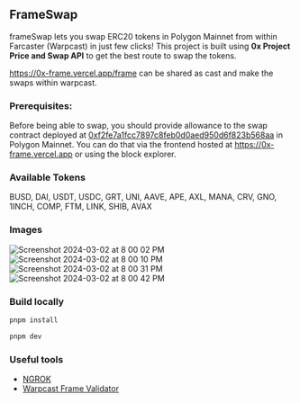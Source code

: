 ## FrameSwap
frameSwap lets you swap ERC20 tokens in Polygon Mainnet from  within Farcaster (Warpcast) in just few clicks! This project is built using **0x Project Price and Swap API** to get the best route to swap the tokens.

https://0x-frame.vercel.app/frame can be shared as cast and make the swaps within warpcast.

### Prerequisites:
Before being able to swap, you should provide allowance to the swap contract deployed at [0xf2fe7a1fcc7897c8feb0d0aed950d6f823b568aa](https://polygonscan.com/address/0xf2fe7a1fcc7897c8feb0d0aed950d6f823b568aa) in Polygon Mainnet. You can do that via the frontend hosted at https://0x-frame.vercel.app or using the block explorer.

### Available Tokens
BUSD, DAI, USDT, USDC, GRT, UNI, AAVE, APE, AXL, MANA, CRV, GNO, 1INCH, COMP, FTM, LINK, SHIB, AVAX

### Images
![Screenshot 2024-03-02 at 8 00 02 PM](https://github.com/Siddesh7/0x-swap-frame/assets/79219618/0b7aa3b7-ddb8-464f-962a-b60756747d26)
![Screenshot 2024-03-02 at 8 00 10 PM](https://github.com/Siddesh7/0x-swap-frame/assets/79219618/1dca9f18-247f-4107-9ce4-cdd65624b7d0)
![Screenshot 2024-03-02 at 8 00 31 PM](https://github.com/Siddesh7/0x-swap-frame/assets/79219618/f52a39ce-4e23-4ea4-b775-7c8d845b2882)
![Screenshot 2024-03-02 at 8 00 42 PM](https://github.com/Siddesh7/0x-swap-frame/assets/79219618/03e07519-5761-459a-af29-dcb6730c9c08)



### Build locally
```bash
pnpm install

pnpm dev
```

### Useful tools
- [NGROK](ngrok.com)
- [Warpcast Frame Validator](https://warpcast.com/~/developers/frames)
